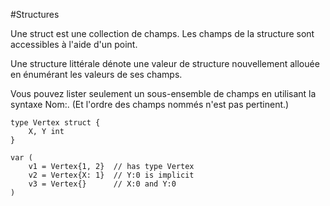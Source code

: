 #Structures

Une struct est une collection de champs. Les champs de la structure sont accessibles à l'aide d'un point.

Une structure littérale dénote une valeur de structure nouvellement allouée en énumérant les valeurs de ses champs.

Vous pouvez lister seulement un sous-ensemble de champs en utilisant la syntaxe Nom:. (Et l'ordre des champs nommés n'est pas pertinent.)

    type Vertex struct {
        X, Y int
    }

    var (
        v1 = Vertex{1, 2}  // has type Vertex
        v2 = Vertex{X: 1}  // Y:0 is implicit
        v3 = Vertex{}      // X:0 and Y:0
    )
